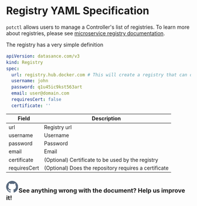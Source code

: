 # Registry YAML Specification

`potctl` allows users to manage a Controller's list of registries. To learn more about registries, please see [microservice registry documentation](../applications/microservice-registry-catalog).

The registry has a very simple definition

```yaml
apiVersion: datasance.com/v3
kind: Registry
spec:
  url: registry.hub.docker.com # This will create a registry that can download your private docker hub images
  username: john
  password: q1u45ic9kst563art
  email: user@domain.com
  requiresCert: false
  certificate: ''
```

| Field        | Description                                           |
| ------------ | ----------------------------------------------------- |
| url          | Registry url                                          |
| username     | Username                                              |
| password     | Password                                              |
| email        | Email                                                 |
| certificate  | (Optional) Certificate to be used by the registry     |
| requiresCert | (Optional) Does the repository requires a certificate |

<aside class="notifications contribute">
  <h3><img src="/static/images/icos/ico-github.svg" alt=""/>See anything wrong with the document? Help us improve it!</h3>
  <a href="https://github.com/eclipse-iofog/iofog.org/edit/develop/content/docs/3.0/reference-potctl/reference-registry.md"
    target="_blank">
    
  </a>
</aside>
